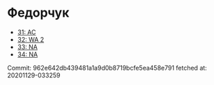 # Федорчук
- [31: AC](31.md)
- [32: WA 2](32.md)
- [33: NA](33.md)
- [34: NA](34.md)

Commit: 962e642db439481a1a9d0b8719bcfe5ea458e791
 fetched at: 20201129-033259

